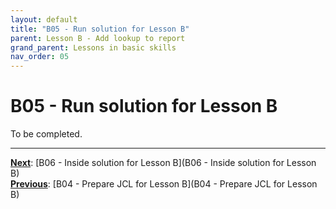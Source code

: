 ```yaml
---
layout: default
title: "B05 - Run solution for Lesson B"
parent: Lesson B - Add lookup to report
grand_parent: Lessons in basic skills
nav_order: 05
---
```


# B05 - Run solution for Lesson B

To be completed.  




---
**<u>Next</u>**: [B06 - Inside solution for Lesson B](B06 - Inside solution for Lesson B)   
**<u>Previous</u>**: [B04 - Prepare JCL for Lesson B](B04 - Prepare JCL for Lesson B)  
